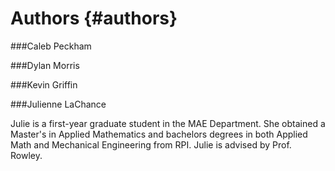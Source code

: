 Authors                         {#authors}
============


###Caleb Peckham 



###Dylan Morris



###Kevin Griffin



###Julienne LaChance

Julie is a first-year graduate student in the MAE Department. She obtained a Master's in Applied Mathematics and bachelors degrees in both Applied Math and Mechanical Engineering from RPI. Julie is advised by Prof. Rowley. 
